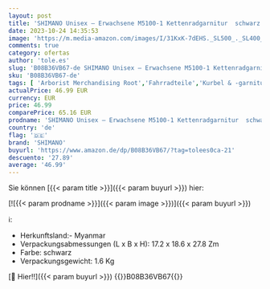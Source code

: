 ```yaml
---
layout: post
title: 'SHIMANO Unisex – Erwachsene M5100-1 Kettenradgarnitur  schwarz  Einheitsgröße'
date: 2023-10-24 14:35:53
image: 'https://m.media-amazon.com/images/I/31KxK-7dEHS._SL500_._SL400_.jpg'
comments: true
category: ofertas
author: 'tole.es'
slug: 'B08B36VB67-de SHIMANO Unisex – Erwachsene M5100-1 Kettenradgarnitur...'
sku: 'B08B36VB67-de'
tags: [ 'Arborist Merchandising Root','Fahrradteile','Kurbel & -garnituren','Radsport','Self Service','Special Features Stores','Sport','Sport & Freizeit','Sportausrüstung & -bekleidung','Sports-Promotions','ef3a019d-6628-41d5-b303-291126686917_0','ef3a019d-6628-41d5-b303-291126686917_7401','shimano','🇩🇪', ]
actualPrice: 46.99 EUR
currency: EUR
price: 46.99
comparePrice: 65.16 EUR
prodname: 'SHIMANO Unisex – Erwachsene M5100-1 Kettenradgarnitur  schwarz  Einheitsgröße'
country: 'de'
flag: '🇩🇪'
brand: 'SHIMANO'
buyurl: 'https://www.amazon.de/dp/B08B36VB67/?tag=tolees0ca-21'
descuento: '27.89'
average: '46.99'
---
```


Sie können [{{< param title >}}]({{< param buyurl >}}) hier:

[![{{< param prodname >}}]({{< param image >}})]({{< param buyurl >}})

ℹ️:

- Herkunftsland:- Myanmar
- Verpackungsabmessungen (L x B x H): 17.2 x 18.6 x 27.8 Zm
- Farbe: schwarz
- Verpackungsgewicht: 1.6 Kg

[🛒 Hier!!]({{< param buyurl >}})
{{<world>}}B08B36VB67{{</world>}}
